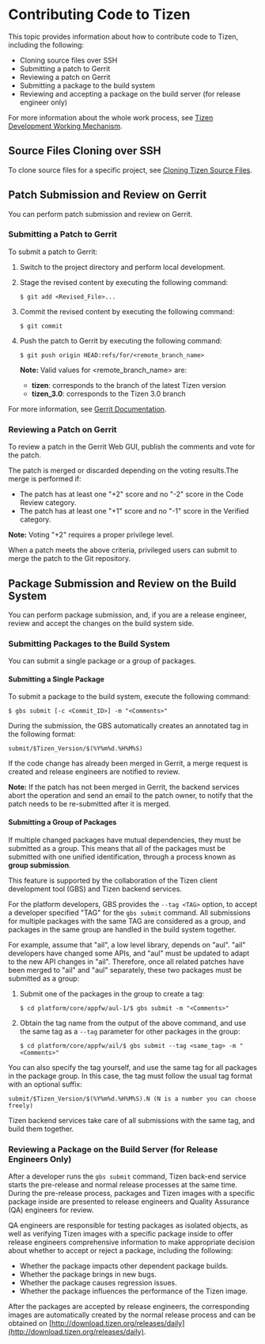 # Contributing Code to Tizen

This topic provides information about how to contribute code to Tizen, including the following:

- Cloning source files over SSH
- Submitting a patch to Gerrit
- Reviewing a patch on Gerrit
- Submitting a package to the build system
- Reviewing and accepting a package on the build server (for release engineer only)

For more information about the whole work process, see [Tizen Development Working Mechanism](https://source.tizen.org/documentation/developer-guide/getting-started-guide/tizen-development-working-mechanism).

## Source Files Cloning over SSH

To clone source files for a specific project, see [Cloning Tizen Source Files](https://source.tizen.org/documentation/developer-guide/getting-started-guide/cloning-tizen-source).

## Patch Submission and Review on Gerrit

You can perform patch submission and review on Gerrit.

### Submitting a Patch to Gerrit

To submit a patch to Gerrit:

1. Switch to the project directory and perform local development.

2. Stage the revised content by executing the following command:
   ```
   $ git add <Revised_File>...
   ```
3. Commit the revised content by executing the following command:
   ```
   $ git commit
   ```
4. Push the patch to Gerrit by executing the following command:

   ```
   $ git push origin HEAD:refs/for/<remote_branch_name>
   ```
   **Note:** Valid values for <remote_branch_name> are:

   - **tizen**: corresponds to the branch of the latest Tizen version
   - **tizen_3.0**: corresponds to the Tizen 3.0 branch

For more information, see [Gerrit Documentation](https://review.tizen.org/gerrit/Documentation/index.html).

### Reviewing a Patch on Gerrit

To review a patch in the Gerrit Web GUI, publish the comments and vote for the patch.

The patch is merged or discarded depending on the voting results.The merge is performed if:

- The patch has at least one "+2" score and no "-2" score in the Code Review category.
- The patch has at least one "+1" score and no "-1" score in the Verified category.

**Note:** Voting "+2" requires a proper privilege level.

When a patch meets the above criteria, privileged users can submit to merge the patch to the Git repository.

## Package Submission and Review on the Build System

You can perform package submission, and, if you are a release engineer, review and accept the changes on the build system side.

### Submitting Packages to the Build System

You can submit a single package or a group of packages.

#### Submitting a Single Package

To submit a package to the build system, execute the following command:

```
$ gbs submit [-c <Commit_ID>] -m "<Comments>"
```

During the submission, the GBS automatically creates an annotated tag in the following format:

```
submit/$Tizen_Version/$(%Y%m%d.%H%M%S)
```

If the code change has already been merged in Gerrit, a merge request is created and release engineers are notified to review.

**Note:** If the patch has not been merged in Gerrit, the backend services abort the operation and send an email to the patch owner, to notify that the patch needs to be re-submitted after it is merged.

#### Submitting a Group of Packages

If multiple changed packages have mutual dependencies, they must be submitted as a group. This means that all of the packages must be submitted with one unified identification, through a process known as **group submission**.

This feature is supported by the collaboration of the Tizen client development tool (GBS) and Tizen backend services.

For the platform developers, GBS provides the `--tag <TAG>` option, to accept a developer specified "TAG" for the `gbs submit` command. All submissions for multiple packages with the same TAG are considered as a group, and packages in the same group are handled in the build system together.

For example, assume that "ail", a low level library, depends on "aul". "ail" developers have changed some APIs, and "aul" must be updated to adapt to the new API changes in "ail". Therefore, once all related patches have been merged to "ail" and "aul" separately, these two packages must be submitted as a group:

1. Submit one of the packages in the group to create a tag:

   ```
   $ cd platform/core/appfw/aul-1/$ gbs submit -m "<Comments>"
   ```

2. Obtain the tag name from the output of the above command, and use the same tag as a `--tag` parameter for other packages in the group:

   ```
   $ cd platform/core/appfw/ail/$ gbs submit --tag <same_tag> -m "<Comments>"
   ```

You can also specify the tag yourself, and use the same tag for all packages in the package group. In this case, the tag must follow the usual tag format with an optional suffix:

```
submit/$Tizen_Version/$(%Y%m%d.%H%M%S).N (N is a number you can choose freely)
```

Tizen backend services take care of all submissions with the same tag, and build them together.

### Reviewing a Package on the Build Server (for Release Engineers Only)

After a developer runs the `gbs submit` command, Tizen back-end service starts the pre-release and normal release processes at the same time. During the pre-release process, packages and Tizen images with a specific package inside are presented to release engineers and Quality Assurance (QA) engineers for review.

QA engineers are responsible for testing packages as isolated objects, as well as verifying Tizen images with a specific package inside to offer release engineers comprehensive information to make appropriate decision about whether to accept or reject a package, including the following:

- Whether the package impacts other dependent package builds.
- Whether the package brings in new bugs.
- Whether the package causes regression issues.
- Whether the package influences the performance of the Tizen image.

After the packages are accepted by release engineers, the corresponding images are automatically created by the normal release process and can be obtained on [http://download.tizen.org/releases/daily](http://download.tizen.org/releases/daily).
